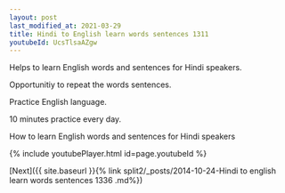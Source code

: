 ```yaml
---
layout: post
last_modified_at: 2021-03-29
title: Hindi to English learn words sentences 1311 
youtubeId: UcsTlsaAZgw
---
```

 
 
Helps to learn English words and sentences for Hindi speakers.

Opportunitiy to repeat the words sentences. 

Practice English language. 
 
10 minutes practice every day. 
 
How to learn English words and sentences for Hindi speakers 
 
{% include youtubePlayer.html id=page.youtubeId %}
 
 
[Next]({{ site.baseurl }}{% link  split2/_posts/2014-10-24-Hindi to english learn words sentences 1336 .md%})
 
